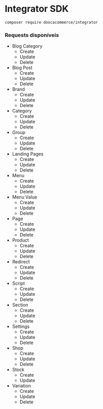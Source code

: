 # Integrator SDK

```
composer require doocacommerce/integrator
```

### Requests disponíveis

  - Blog Category
    - Create
    - Update
    - Delete
  - Blog Post
    - Create
    - Update
    - Delete
  - Brand
    - Create
    - Update
    - Delete
  - Category
    - Create
    - Update
    - Delete
  - Group
    - Create
    - Update
    - Delete
  - Landing Pages
    - Create
    - Update
    - Delete
  - Menu
    - Create
    - Update
    - Delete
  - Menu Value
    - Create
    - Update
    - Delete
  - Page
    - Create
    - Update
    - Delete
  - Product
    - Create
    - Update
    - Delete
  - Redirect
    - Create
    - Update
    - Delete
  - Script
    - Create
    - Update
    - Delete
  - Section
    - Create
    - Update
    - Delete
  - Settings
    - Create
    - Update
    - Delete
  - Shop
    - Create
    - Update
    - Delete
  - Stock
    - Create
    - Update
  - Variation
    - Create
    - Update
    - Delete